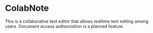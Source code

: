 # ColabNote
This is a collaborative text editor that allows realtime text editing among users. Document access authorization is a planned feature.

